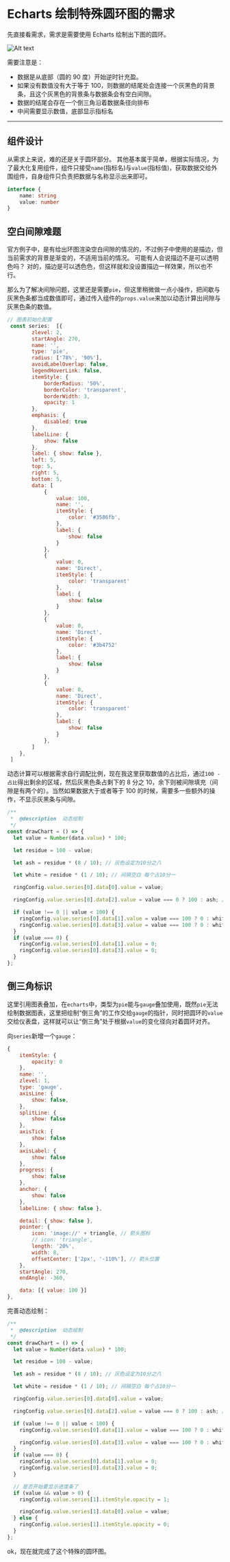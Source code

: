 # Echarts 绘制特殊圆环图的需求

先直接看需求，需求是需要使用 Echarts 绘制出下图的圆环。

![Alt text](../../assets/webSkill/ringxq.png)

需要注意是：

- 数据是从底部（圆的 90 度）开始逆时针充盈。
- 如果没有数值没有大于等于 100，则数据的结尾处会连接一个灰黑色的背景条，且这个灰黑色的背景条与数据条会有空白间隙。
- 数据的结尾会存在一个倒三角沿着数据条径向排布
- 中间需要显示数值，底部显示指标名

---

## 组件设计

从需求上来说，难的还是关于圆环部分。 其他基本属于简单，根据实际情况，为了最大化复用组件，组件只接受`name`(指标名)与`value`(指标值)，获取数据交给外围组件，自身组件只负责把数据与名称显示出来即可。

```ts
interface {
    name: string
    value: number
}
```

## 空白间隙难题

官方例子中，是有给出环图渲染空白间隙的情况的，不过例子中使用的是描边，但当前需求的背景是渐变的，不适用当前的情况。 可能有人会说描边不是可以透明色吗？ 对的，描边是可以透色色，但这样就和没设置描边一样效果，所以也不行。

那么为了解决间隙问题，这里还是需要`pie`，但这里稍微做一点小操作，把间歇与灰黑色条都当成数值即可，通过传入组件的`props.value`来加以动态计算出间隙与灰黑色条的数值。

```js
// 图表初始化配置
 const series:  [{
        zlevel: 2,
        startAngle: 270,
        name: '',
        type: 'pie',
        radius: ['78%', '90%'],
        avoidLabelOverlap: false,
        legendHoverLink: false,
        itemStyle: {
            borderRadius: '50%',
            borderColor: 'transparent',
            borderWidth: 3,
            opacity: 1
        },
        emphasis: {
            disabled: true
        },
        labelLine: {
            show: false
        },
        label: { show: false },
        left: 5,
        top: 5,
        right: 5,
        bottom: 5,
        data: [
            {
                value: 100,
                name: '',
                itemStyle: {
                    color: '#3586fb',
                },
                label: {
                    show: false
                }
            },
            {
                value: 0,
                name: 'Direct',
                itemStyle: {
                    color: 'transparent'
                },
                label: {
                    show: false
                }
            },
            {
                value: 0,
                name: 'Direct',
                itemStyle: {
                    color: '#3b4752'
                },
                label: {
                    show: false
                }
            },
            {
                value: 0,
                name: 'Direct',
                itemStyle: {
                    color: 'transparent'
                },
                label: {
                    show: false
                }
            },
        ]
    },
 ]
```

动态计算可以根据需求自行调配比例，现在我这里获取数值的占比后，通过`100 - 占比`得出剩余的区域，然后灰黑色条占剩下的 8 分之 10，余下则被间隙填充（间隙是有两个的）。当然如果数据大于或者等于 100 的时候，需要多一些额外的操作，不显示灰黑条与间隙。

```js
/**
 *  @description  动态绘制
 */
const drawChart = () => {
  let value = Number(data.value) * 100;

  let residue = 100 - value;

  let ash = residue * (8 / 10); // 灰色设定为10分之八

  let white = residue * (1 / 10); // 间隔空白 每个占10分一

  ringConfig.value.series[0].data[0].value = value;

  ringConfig.value.series[0].data[2].value = value === 0 ? 100 : ash; // 如果是超过100%，不显示

  if (value !== 0 || value < 100) {
    ringConfig.value.series[0].data[1].value = value === 100 ? 0 : white / 2;
    ringConfig.value.series[0].data[3].value = value === 100 ? 0 : white / 2;
  }
  if (value === 0) {
    ringConfig.value.series[0].data[1].value = 0;
    ringConfig.value.series[0].data[3].value = 0;
  }
};
```

## 倒三角标识

这里引用图表叠加，在`echarts`中，类型为`pie`能与`gauge`叠加使用，既然`pie`无法绘制数据图表，这里把绘制“倒三角”的工作交给`gauge`的指针，同时把圆环的`value`交给仪表盘，这样就可以让“倒三角”处于根据`value`的变化径向对着圆环对齐。

向`series`新增一个`gauge`：

```js
{
    itemStyle: {
        opacity: 0
    },
    name: '',
    zlevel: 1,
    type: 'gauge',
    axisLine: {
        show: false,
    },
    splitLine: {
        show: false
    },
    axisTick: {
        show: false
    },
    axisLabel: {
        show: false
    },
    progress: {
        show: false
    },
    anchor: {
        show: false
    },
    labelLine: { show: false },

    detail: { show: false },
    pointer: {
        icon: 'image://' + triangle, // 箭头图标
        // icon: 'triangle',
        length: '20%',
        width: 8,
        offsetCenter: ['2px', '-110%'], // 箭头位置
    },
    startAngle: 270,
    endAngle: -360,

    data: [{ value: 100 }]
},
```

完善动态绘制：

```js
/**
 *  @description  动态绘制
 */
const drawChart = () => {
  let value = Number(data.value) * 100;

  let residue = 100 - value;

  let ash = residue * (8 / 10); // 灰色设定为10分之八

  let white = residue * (1 / 10); // 间隔空白 每个占10分一

  ringConfig.value.series[0].data[0].value = value;

  ringConfig.value.series[0].data[2].value = value === 0 ? 100 : ash; // 如果是超过100%，不显示

  if (value !== 0 || value < 100) {
    ringConfig.value.series[0].data[1].value = value === 100 ? 0 : white / 2;

    ringConfig.value.series[0].data[3].value = value === 100 ? 0 : white / 2;
  }
  if (value === 0) {
    ringConfig.value.series[0].data[1].value = 0;
    ringConfig.value.series[0].data[3].value = 0;
  }

  // 是否开始要显示进度条了
  if (value && value > 0) {
    ringConfig.value.series[1].itemStyle.opacity = 1;

    ringConfig.value.series[1].data[0].value = value;
  } else {
    ringConfig.value.series[1].itemStyle.opacity = 0;
  }
};
```

ok，现在就完成了这个特殊的圆环图。
